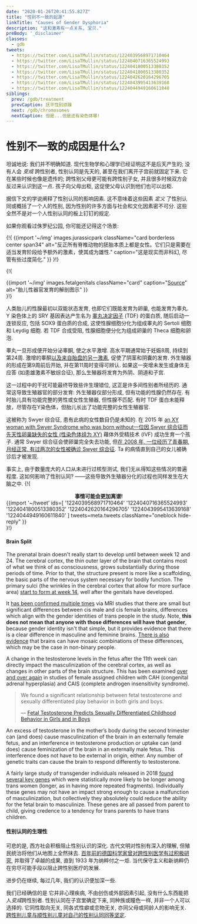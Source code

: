 ```yaml
---
date: "2020-01-26T20:41:55.827Z"
title: "性别不一致的起源"
linkTitle: "Causes of Gender Dysphoria"
description: "这和激素有一点关系, 宝贝."
preBody: '_disclaimer'
classes:
  - gdb
tweets:
  - https://twitter.com/LisaTMullin/status/1224039568971710464
  - https://twitter.com/LisaTMullin/status/1224040716365524993
  - https://twitter.com/LisaTMullin/status/1224041800513380352
  - https://twitter.com/LisaTMullin/status/1224041800513380352
  - https://twitter.com/LisaTMullin/status/1224042620164296705
  - https://twitter.com/LisaTMullin/status/1224043995413639168
  - https://twitter.com/LisaTMullin/status/1224044949160611840
siblings:
  prev: /gdb/treatment
  prevCaption: 抚平性别烦躁
  next: /gdb/chromosomes
  nextCaption: 但是...但是还有染色体哪!
---
```


# 性别不一致的成因是什么?

坦诚地说: 我们并不明确知道. 现代生物学和心理学已经证明这不是后天产生的; 没有人会 *变成* 跨性别者, 性别认同是先天的, 甚至在我们离开子宫前就固定下来. 它在某些时候也像是遗传的; 跨性别父母更可能有跨性别子女, 并且很多时候双方会反过来认识到这一点. 孩子向父母出柜, 这促使父母认识到他们也可以出柜.

据信下文的学说阐释了性别认同的影响因素. 这不意味着这些因素 *定义* 了性别认同或概括了一个人的性别, 因为性别的许多方面与社会和文化因素密不可分. 这些全然不是对一个人性别认同的板上钉钉的规定.
 
如果你观看过侏罗纪公园, 你可能还记得这个场景:

{!{
  {{import '~/img' images.jurassicpark
    className="card borderless center span34"
    alt="反正所有脊椎动物的胚胎本质上都是女性。它们只是需要在适当发育阶段给予额外的激素，使其成为雄性."
    caption="这是现实而非科幻, 尽管有些过度简化."
  }}
}!}

{!{
<div class="gutter flex flex-center print-span3">
  {{import '~/img' images.fetalgenitals
    className="card"
    caption="<a href=\"https://schoolbag.info/biology/concepts/188.html\">Source</a>"
    alt="胎儿性器官发育的解剖图示"
  }}
</div>
}!}

人类胎儿的性腺最初以双能状态发育, 也即它们既能发育为卵巢, 也能发育为睾丸. Y 染色体上的 SRY 基因表达产生名为 [睾丸决定因子](https://en.wikipedia.org/wiki/Testis-determining_factor) (TDF) 的蛋白质, 随后启动一连锁反应, 包括 SOX9 蛋白质的合成, 这使性腺细胞分化为组成睾丸的 Sertoli 细胞和 Leydig 细胞. 若 TDF 合成受阻, 性腺细胞便分化为组成卵巢的 Theca 细胞和卵泡.


睾丸一旦形成便开始分泌睾酮, 使之水平激增. 高水平期通常始于妊娠8周, 持续到第24周. 激增的睾酮[以及来自胎盘的另一激素](https://www.sciencedaily.com/releases/2019/02/190214153053.htm), 促使了阴茎和阴囊的发育. 外生殖器的形成在第9周前后开始, 并在第11周时变得可辨认. 如果这一突增未发生或身体无应答 (如患雄激素不敏综合征), 那么生殖器将发育为外阴、阴道和子宫.

这一过程中的干扰可能最终导致些许生理错位, 这正是许多间性别者所经历的. 通常这导致生殖器官的部分发育: 外生殖器仅部分形成, 但有功能的性腺仍然存在. 有时胎儿具有功能完整的男性或女性生殖器, 但性腺不匹配. 有时 TDF 蛋白未能释放，尽管存在Y染色体，但胎儿长出了功能完整的女性生殖器官.

这被称为 Swyer 综合征, 患有此病的女性数目仍是未知的. 在 2015 年 [an XY woman with Swyer Syndrome who was born without一位因 Swyer 综合征而先天性卵巢缺失的女性 (性染色体组为 XY)](https://www.independent.co.uk/news/science/mostly-male-woman-gives-birth-to-twins-in-medical-miracle-10033528.html) 藉体外受精技术 (IVF) 成功生育一个孩子. 通常 Swyer 综合征会使卵巢完全失去功能, 但[在 2008 年,  一位经历了青春期, 月经正常, 有过两次的女性被确诊  Swyer 综合征](https://www.ncbi.nlm.nih.gov/pmc/articles/PMC2190741/). Ta 的病情直到自己的女儿被确诊后才被发现.

事实上, 由于数量庞大的人口从未进行过核型测试, 我们无从得知这些情况的普遍程度. 这如何影响了性别认同? ——这些导致外生殖器分化的过程也同样发生在大脑之中.
{!{
<div class="gutter">
  <strong style="display: block;text-align: center;">事情可能会更加离谱!</strong>
  {{import '~/tweet' ids=[
    '1224039568971710464'
    '1224040716365524993'
    '1224041800513380352'
    '1224042620164296705'
    '1224043995413639168'
    '1224044949160611840'
  ] tweets=meta.tweets className="oneblock hide-reply" }}
</div>
}!}

#### Brain Split

The prenatal brain doesn't really start to develop until between week 12 and 24. The cerebral cortex, the thin outer layer of the brain that contains most of what we think of as consciousness, grows substantially during those periods of time. Prior to that, the structure present is more like a scaffolding, the basic parts of the nervous system necessary for bodily function. The primary sulci (the wrinkles in the cerebral cortex that allow for more surface area) [start to form at week 14](https://www.ncbi.nlm.nih.gov/pmc/articles/PMC2989000/#Sec5title), well after the genitals have developed.

It [has been confirmed multiple times](https://www.the-scientist.com/features/are-the-brains-of-transgender-people-different-from-those-of-cisgender-people-30027) via MRI studies that there are small but significant differences between cis male and cis female brains, differences which align with the gender identities of trans people in the study. Note, **this does not mean that anyone with those differences will have that gender**, because gender identity isn't that simple, but it provides evidence that there is a clear difference in masculine and feminine brains. [There is also evidence](https://www.pnas.org/content/112/50/15468) that brains can have mosaic combinations of these differences, which may be the case in non-binary people.

A change in the testosterone levels in the fetus after the 11th week can directly impact the masculinization of the cerebral cortex, as well as changes in other parts of the brain structure. This has been examined [over and over again](https://www.ncbi.nlm.nih.gov/pmc/articles/PMC4350266/) in studies of female assigned children with CAH (congenital adrenal hyperplasia) and CAIS (complete androgen insensitivity syndrome).

<blockquote class="cite"><p>We found a significant relationship between fetal testosterone and sexually differentiated play behavior in both girls and boys.</p>&mdash; <a href="https://www.ncbi.nlm.nih.gov/pmc/articles/PMC2778233/">Fetal Testosterone Predicts Sexually Differentiated Childhood Behavior in Girls and in Boys</a></blockquote>

An excess of testosterone in the mother’s body during the second trimester can (and does) cause masculinization of the brain in an externally female fetus, and an interference in testosterone production or uptake can (and does) cause feminization of the brain in an externally male fetus. This interference does not have to be external in origin, either. Any number of genetic traits can cause the brain to respond differently to testosterone.

A fairly large study of transgender individuals released in 2018 [found several key genes](https://academic.oup.com/jcem/article/104/2/390/5104458) which were statistically more likely to be longer among trans women (longer, as in having more repeated fragments). Individually these genes may not have an impact strong enough to cause a malfunction of masculinization, but collectively they absolutely could reduce the ability for the fetal brain to masculinize. These genes are all passed from parent to child, giving credence to a tendency for trans parents to have trans children.

#### 性别认同的生理性

可悲的是, 西方社会积极阻止性别认识的深化. 古代文明对性别有深入的理解, 但殖民统治将他们从地图上全然抹去. [百年前的德国科学家曾对跨性别医学有过积极研究](https://en.wikipedia.org/wiki/Institut_f%C3%BCr_Sexualwissenschaft), 并取得了卓越的成果, 直到 1933 年为纳粹付之一炬. 当代保守主义和新纳粹仍在穷尽可能手段以阻止跨性别医疗的发展.

进步仍在继续, 每过几年, 我们的认识便加深一些.

我们已经确信的是 它并非心理疾病, 不由创伤或外部因素引起, 没有什么东西能把人*变成*跨性别者. 性别认同在子宫里确定下来, 同种族或瞳色一样, 并非一个人可以选择的. 它同性取向无关, 同各式性癖或恋物无关, 亦同父母或同龄人的影响无关. [跨性别儿童与顺性别儿童对自己的性别认同同等坚定](https://www.forbes.com/sites/dawnstaceyennis/2020/12/29/study-transgender-children-recognize-their-authentic-gender-at-early-age-just-like-other-kids/#20bbb14526bf).